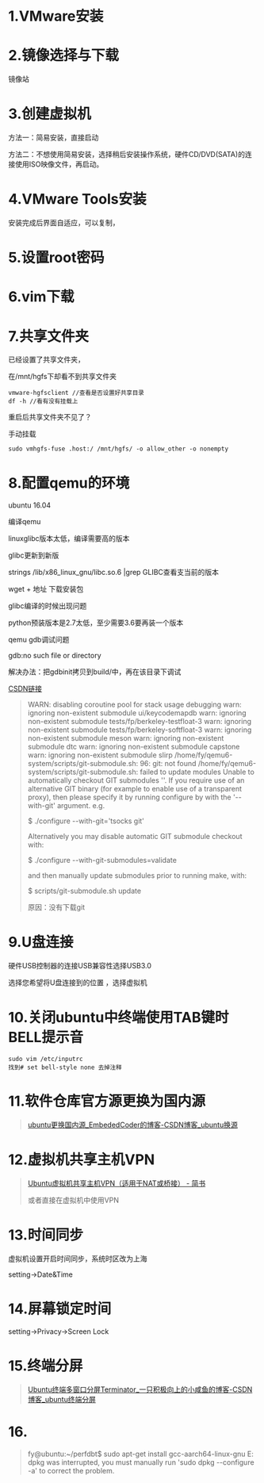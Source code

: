 # 1.VMware安装

# 2.镜像选择与下载

镜像站

# 3.创建虚拟机

方法一：简易安装，直接启动

方法二：不想使用简易安装，选择稍后安装操作系统，硬件CD/DVD(SATA)的连接使用ISO映像文件，再启动。

# 4.VMware Tools安装

安装完成后界面自适应，可以复制，

# 5.设置root密码

# 6.vim下载

# 7.共享文件夹

已经设置了共享文件夹，

在/mnt/hgfs下却看不到共享文件夹

```shell
vmware-hgfsclient //查看是否设置好共享目录
df -h //看有没有挂载上
```

重启后共享文件夹不见了？

手动挂载

```shell
sudo vmhgfs-fuse .host:/ /mnt/hgfs/ -o allow_other -o nonempty
```

# 8.配置qemu的环境

ubuntu 16.04

编译qemu

linuxglibc版本太低，编译需要高的版本

glibc更新到新版

strings /lib/x86_linux_gnu/libc.so.6 |grep GLIBC查看支当前的版本

wget + 地址  下载安装包

glibc编译的时候出现问题

python预装版本是2.7太低，至少需要3.6要再装一个版本

qemu gdb调试问题

gdb:no such file or directory

解决办法：把gdbinit拷贝到build/中，再在该目录下调试

[CSDN链接](https://blog.csdn.net/ReturningProdigal/article/details/100700313?spm=1001.2101.3001.6650.1&utm_medium=distribute.pc_relevant.none-task-blog-2%7Edefault%7ECTRLIST%7Edefault-1-100700313-blog-118693382.pc_relevant_sortByStrongTime&depth_1-utm_source=distribute.pc_relevant.none-task-blog-2%7Edefault%7ECTRLIST%7Edefault-1-100700313-blog-118693382.pc_relevant_sortByStrongTime&utm_relevant_index=1)

> WARN: disabling coroutine pool for stack usage debugging
> warn: ignoring non-existent submodule ui/keycodemapdb
> warn: ignoring non-existent submodule tests/fp/berkeley-testfloat-3
> warn: ignoring non-existent submodule tests/fp/berkeley-softfloat-3
> warn: ignoring non-existent submodule meson
> warn: ignoring non-existent submodule dtc
> warn: ignoring non-existent submodule capstone
> warn: ignoring non-existent submodule slirp
> /home/fy/qemu6-system/scripts/git-submodule.sh: 96: git: not found
> /home/fy/qemu6-system/scripts/git-submodule.sh: failed to update modules
> Unable to automatically checkout GIT submodules ''.
> If you require use of an alternative GIT binary (for example to
> enable use of a transparent proxy), then please specify it by
> running configure by with the '--with-git' argument. e.g.
> 
> $ ./configure --with-git='tsocks git'
> 
> Alternatively you may disable automatic GIT submodule checkout
> with:
> 
> $ ./configure --with-git-submodules=validate
> 
> and then manually update submodules prior to running make, with:
> 
> $ scripts/git-submodule.sh update
> 
> 原因：没有下载git

# 9.U盘连接

硬件USB控制器的连接USB兼容性选择USB3.0

选择您希望将U盘连接到的位置 ，选择虚拟机

# 10.关闭ubuntu中终端使用TAB键时BELL提示音

```shell
sudo vim /etc/inputrc
找到# set bell-style none 去掉注释
```

# 11.软件仓库官方源更换为国内源

> [ubuntu更换国内源_EmbededCoder的博客-CSDN博客_ubuntu换源](https://blog.csdn.net/u012308586/article/details/102953882)

# 12.虚拟机共享主机VPN

> [Ubuntu虚拟机共享主机VPN（适用于NAT或桥接） - 简书](https://www.jianshu.com/p/6c7abd4adc9b)
> 
> 或者直接在虚拟机中使用VPN

# 13.时间同步

虚拟机设置开启时间同步，系统时区改为上海

setting->Date&Time

# 14.屏幕锁定时间

setting->Privacy->Screen Lock

# 15.终端分屏

> [Ubuntu终端多窗口分屏Terminator_一只积极向上的小咸鱼的博客-CSDN博客_ubuntu终端分屏](https://blog.csdn.net/m0_49448331/article/details/121909760)

# 16.

> fy@ubuntu:~/perfdbt$ sudo apt-get install gcc-aarch64-linux-gnu
> E: dpkg was interrupted, you must manually run 'sudo dpkg --configure -a' to correct the problem. 